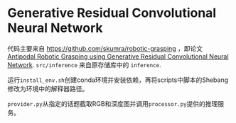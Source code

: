 # Generative Residual Convolutional Neural Network

代码主要来自 https://github.com/skumra/robotic-grasping ，即论文 [Antipodal Robotic Grasping using Generative Residual Convolutional Neural Network](https://arxiv.org/abs/1909.04810). `src/inference` 来自原存储库中的 `inference`.

运行`install_env.sh`创建conda环境并安装依赖，再将scripts中脚本的Shebang修改为环境中的解释器路径。

`provider.py`从指定的话题截取RGB和深度图并调用`processor.py`提供的推理服务。
